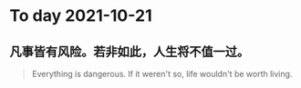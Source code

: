 
# To day 2021-10-21


## 凡事皆有风险。若非如此，人生将不值一过。
> Everything is dangerous. If it weren't so, life wouldn't be worth living.

    